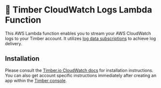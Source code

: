 # 🌲 Timber CloudWatch Logs Lambda Function

This AWS Lambda function enables you to stream your AWS CloudWatch logs to your Timber account.
It utilizes [log data subscriptions](http://docs.aws.amazon.com/AmazonCloudWatch/latest/logs/Subscriptions.html)
to achieve log delivery.

## Installation

Please consult the [Timber.io CloudWatch docs](https://timber.io/docs) for installation instructions.
You can also get account specific instructions immediately after creating an app within the
[Timber console](https://app.timber.io).